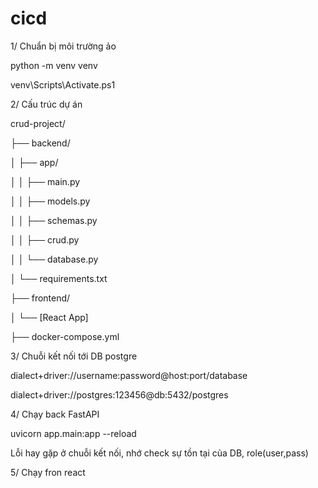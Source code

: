 # cicd

1/ Chuẩn bị môi trường ảo 

python -m venv venv 

venv\Scripts\Activate.ps1

2/ Cấu trúc dự án 

crud-project/

├── backend/

│   ├── app/

│   │   ├── main.py

│   │   ├── models.py

│   │   ├── schemas.py

│   │   ├── crud.py

│   │   └── database.py

│   └── requirements.txt

├── frontend/

│   └── [React App]

├── docker-compose.yml


3/ Chuỗi kết nối tới DB postgre 

dialect+driver://username:password@host:port/database

dialect+driver://postgres:123456@db:5432/postgres

4/ Chạy back FastAPI 

uvicorn app.main:app --reload

Lỗi hay gặp ở chuỗi kết nối, nhớ check sự tồn tại của DB, role(user,pass) 

5/ Chạy fron react 
